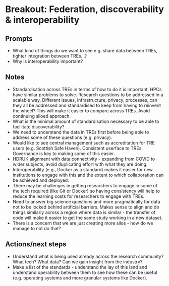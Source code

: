 # Breakout: Federation, discoverability & interoperability

## Prompts

- What kind of things do we want to see e.g. share data between TREs, tighter integration between TREs...?
- Why is interoperability important?

## Notes

- Standardisation across TREs in terms of how to do it is important.
  HPCs have similar problems to solve.
  Research questions to be addressed in a scalable way.
  Different issues, infrastructure, privacy, processes, can they all be addressed and standardised to keep from having to reinvent the wheel?
  This will make it easier to compare across TREs.
  Avoid continuing siloed approach.
- What is the minimal amount of standardisation necessary to be able to facilitate discoverability?
- We need to understand the data in TREs first before being able to address some of these questions (e.g. privacy).
- Would like to see central management such as accreditation for TRE users (e.g. Scottish Safe Haven).
  Consistent userface to TREs.
  Governance is key to making some of this easier.
- HDRUK alignment with data connectivity - expanding from COVID to wider subjects, avoid duplicating effort with what they are doing.
- Interoperability (e.g., Docker as a standard) makes it easier for new institutions to engage with this and the extent to which collaboration can be achieved and deployed.
- There may be challenges in getting researchers to engage in some of the tech required (like Git or Docker) so having consistency will help to reduce the learning costs for researchers to engage with TREs.
- Need to answer big science questions and more pragmatically for data not to be locked behind artificial barriers.
  Makes sense to align and do things similarly across a region where data is similar - the transfer of code will make it easier to get the same study working in a new dataset.
- There is a concern that we are just creating more silos - how do we manage to not do that?

## Actions/next steps

- Understand what is being used already across the research community?
  What tech?
  What data?
  Can we gain insight from the industry?
- Make a list of the standards - understand the lay of this land and understand operability between them to see how these can be useful (e.g. operating systems and more granular systems like Docker).

